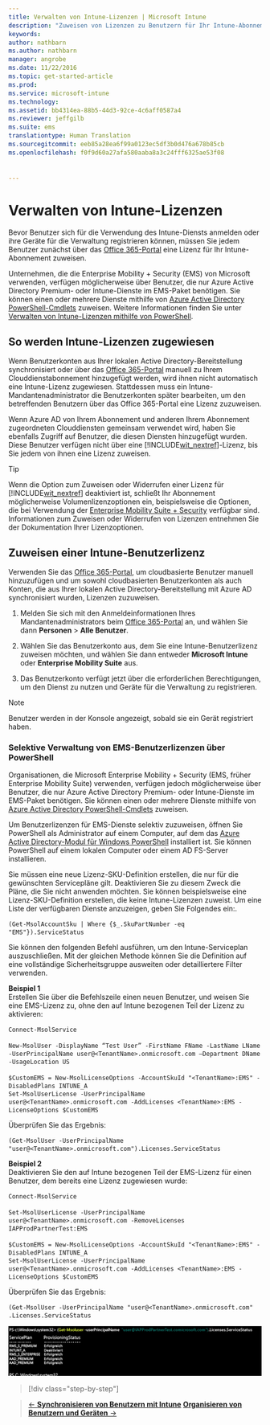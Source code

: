 ```yaml
---
title: Verwalten von Intune-Lizenzen | Microsoft Intune
description: "Zuweisen von Lizenzen zu Benutzern für Ihr Intune-Abonnement"
keywords: 
author: nathbarn
ms.author: nathbarn
manager: angrobe
ms.date: 11/22/2016
ms.topic: get-started-article
ms.prod: 
ms.service: microsoft-intune
ms.technology: 
ms.assetid: bb4314ea-88b5-44d3-92ce-4c6aff0587a4
ms.reviewer: jeffgilb
ms.suite: ems
translationtype: Human Translation
ms.sourcegitcommit: eeb85a28ea6f99a0123ec5df3b0d476a678b85cb
ms.openlocfilehash: f0f9d60a27afa580aaba8a3c24fff6325ae53f08


---
```


# <a name="manage-intune-licenses"></a>Verwalten von Intune-Lizenzen
Bevor Benutzer sich für die Verwendung des Intune-Diensts anmelden oder ihre Geräte für die Verwaltung registrieren können, müssen Sie jedem Benutzer zunächst über das [Office 365-Portal](http://go.microsoft.com/fwlink/p/?LinkId=698854) eine Lizenz für Ihr Intune-Abonnement zuweisen.

Unternehmen, die die Enterprise Mobility + Security (EMS) von Microsoft verwenden, verfügen möglicherweise über Benutzer, die nur Azure Active Directory Premium- oder Intune-Dienste im EMS-Paket benötigen. Sie können einen oder mehrere Dienste mithilfe von [Azure Active Directory PowerShell-Cmdlets](https://msdn.microsoft.com/library/jj151815.aspx) zuweisen. Weitere Informationen finden Sie unter [Verwalten von Intune-Lizenzen mithilfe von PowerShell](start-with-a-paid-subscription-to-microsoft-intune-step-4-posh.md).

## <a name="how-intune-licenses-are-assigned"></a>So werden Intune-Lizenzen zugewiesen
Wenn Benutzerkonten aus Ihrer lokalen Active Directory-Bereitstellung synchronisiert oder über das [Office 365-Portal](http://go.microsoft.com/fwlink/p/?LinkId=698854) manuell zu Ihrem Clouddienstabonnement hinzugefügt werden, wird ihnen nicht automatisch eine Intune-Lizenz zugewiesen. Stattdessen muss ein Intune-Mandantenadministrator die Benutzerkonten später bearbeiten, um den betreffenden Benutzern über das Office 365-Portal eine Lizenz zuzuweisen.

Wenn Azure AD von Ihrem Abonnement und anderen Ihrem Abonnement zugeordneten Clouddiensten gemeinsam verwendet wird, haben Sie ebenfalls Zugriff auf Benutzer, die diesen Diensten hinzugefügt wurden. Diese Benutzer verfügen nicht über eine [!INCLUDE[wit_nextref](../includes/wit_nextref_md.md)]-Lizenz, bis Sie jedem von ihnen eine Lizenz zuweisen.

> [!TIP]
> Wenn die Option zum Zuweisen oder Widerrufen einer Lizenz für [!INCLUDE[wit_nextref](../includes/wit_nextref_md.md)] deaktiviert ist, schließt Ihr Abonnement möglicherweise Volumenlizenzoptionen ein, beispielsweise die Optionen, die bei Verwendung der [Enterprise Mobility Suite + Security](https://www.microsoft.com/en-us/server-cloud/enterprise-mobility/overview.aspx) verfügbar sind. Informationen zum Zuweisen oder Widerrufen von Lizenzen entnehmen Sie der Dokumentation Ihrer Lizenzoptionen.

## <a name="assign-an-intune-user-license"></a>Zuweisen einer Intune-Benutzerlizenz

Verwenden Sie das [Office 365-Portal](http://go.microsoft.com/fwlink/p/?LinkId=698854), um cloudbasierte Benutzer manuell hinzuzufügen und um sowohl cloudbasierten Benutzerkonten als auch Konten, die aus Ihrer lokalen Active Directory-Bereitstellung mit Azure AD synchronisiert wurden, Lizenzen zuzuweisen.

1.  Melden Sie sich mit den Anmeldeinformationen Ihres Mandantenadministrators beim [Office 365-Portal](http://go.microsoft.com/fwlink/p/?LinkId=698854) an, und wählen Sie dann **Personen** > **Alle Benutzer**.

2.  Wählen Sie das Benutzerkonto aus, dem Sie eine Intune-Benutzerlizenz zuweisen möchten, und wählen Sie dann entweder **Microsoft Intune** oder **Enterprise Mobility Suite** aus.

3.  Das Benutzerkonto verfügt jetzt über die erforderlichen Berechtigungen, um den Dienst zu nutzen und Geräte für die Verwaltung zu registrieren.

> [!NOTE]
> Benutzer werden in der Konsole angezeigt, sobald sie ein Gerät registriert haben.

### <a name="use-powershell-to-selectively-manage-ems-user-licenses"></a>Selektive Verwaltung von EMS-Benutzerlizenzen über PowerShell
Organisationen, die Microsoft Enterprise Mobility + Security (EMS, früher Enterprise Mobility Suite) verwenden, verfügen jedoch möglicherweise über Benutzer, die nur Azure Active Directory Premium- oder Intune-Dienste im EMS-Paket benötigen. Sie können einen oder mehrere Dienste mithilfe von [Azure Active Directory PowerShell-Cmdlets](https://msdn.microsoft.com/library/jj151815.aspx) zuweisen.

Um Benutzerlizenzen für EMS-Dienste selektiv zuzuweisen, öffnen Sie PowerShell als Administrator auf einem Computer, auf dem das [Azure Active Directory-Modul für Windows PowerShell](https://msdn.microsoft.com/library/jj151815.aspx#bkmk_installmodule) installiert ist. Sie können PowerShell auf einem lokalen Computer oder einem AD FS-Server installieren.

Sie müssen eine neue Lizenz-SKU-Definition erstellen, die nur für die gewünschten Servicepläne gilt. Deaktivieren Sie zu diesem Zweck die Pläne, die Sie nicht anwenden möchten. Sie können beispielsweise eine Lizenz-SKU-Definition erstellen, die keine Intune-Lizenzen zuweist. Um eine Liste der verfügbaren Dienste anzuzeigen, geben Sie Folgendes ein:.

    (Get-MsolAccountSku | Where {$_.SkuPartNumber -eq "EMS"}).ServiceStatus

Sie können den folgenden Befehl ausführen, um den Intune-Serviceplan auszuschließen. Mit der gleichen Methode können Sie die Definition auf eine vollständige Sicherheitsgruppe ausweiten oder detailliertere Filter verwenden.

**Beispiel 1**<br>
Erstellen Sie über die Befehlszeile einen neuen Benutzer, und weisen Sie eine EMS-Lizenz zu, ohne den auf Intune bezogenen Teil der Lizenz zu aktivieren:

    Connect-MsolService

    New-MsolUser -DisplayName “Test User” -FirstName FName -LastName LName -UserPrincipalName user@<TenantName>.onmicrosoft.com –Department DName -UsageLocation US

    $CustomEMS = New-MsolLicenseOptions -AccountSkuId "<TenantName>:EMS" -DisabledPlans INTUNE_A
    Set-MsolUserLicense -UserPrincipalName user@<TenantName>.onmicrosoft.com -AddLicenses <TenantName>:EMS -LicenseOptions $CustomEMS


Überprüfen Sie das Ergebnis:

    (Get-MsolUser -UserPrincipalName "user@<TenantName>.onmicrosoft.com").Licenses.ServiceStatus

**Beispiel 2**<br>
Deaktivieren Sie den auf Intune bezogenen Teil der EMS-Lizenz für einen Benutzer, dem bereits eine Lizenz zugewiesen wurde:

    Connect-MsolService

    Set-MsolUserLicense -UserPrincipalName user@<TenantName>.onmicrosoft.com -RemoveLicenses IAPProdPartnerTest:EMS

    $CustomEMS = New-MsolLicenseOptions -AccountSkuId "<TenantName>:EMS" -DisabledPlans INTUNE_A
    Set-MsolUserLicense -UserPrincipalName user@<TenantName>.onmicrosoft.com -AddLicenses <TenantName>:EMS -LicenseOptions $CustomEMS

Überprüfen Sie das Ergebnis:

    (Get-MsolUser -UserPrincipalName "user@<TenantName>.onmicrosoft.com" .Licenses.ServiceStatus

![PoSH-AddLic-Verify](./media/posh-addlic-verify.png)

>[!div class="step-by-step"]

>[&larr; **Synchronisieren von Benutzern mit Intune**](.\start-with-a-paid-subscription-to-microsoft-intune-step-2.md)     [**Organisieren von Benutzern und Geräten** &rarr;](.\start-with-a-paid-subscription-to-microsoft-intune-step-5.md)  



<!--HONumber=Dec16_HO2-->


